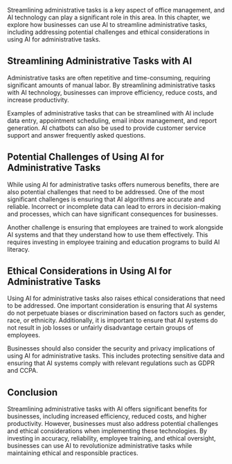 
Streamlining administrative tasks is a key aspect of office management, and AI technology can play a significant role in this area. In this chapter, we explore how businesses can use AI to streamline administrative tasks, including addressing potential challenges and ethical considerations in using AI for administrative tasks.

Streamlining Administrative Tasks with AI
-----------------------------------------

Administrative tasks are often repetitive and time-consuming, requiring significant amounts of manual labor. By streamlining administrative tasks with AI technology, businesses can improve efficiency, reduce costs, and increase productivity.

Examples of administrative tasks that can be streamlined with AI include data entry, appointment scheduling, email inbox management, and report generation. AI chatbots can also be used to provide customer service support and answer frequently asked questions.

Potential Challenges of Using AI for Administrative Tasks
---------------------------------------------------------

While using AI for administrative tasks offers numerous benefits, there are also potential challenges that need to be addressed. One of the most significant challenges is ensuring that AI algorithms are accurate and reliable. Incorrect or incomplete data can lead to errors in decision-making and processes, which can have significant consequences for businesses.

Another challenge is ensuring that employees are trained to work alongside AI systems and that they understand how to use them effectively. This requires investing in employee training and education programs to build AI literacy.

Ethical Considerations in Using AI for Administrative Tasks
-----------------------------------------------------------

Using AI for administrative tasks also raises ethical considerations that need to be addressed. One important consideration is ensuring that AI systems do not perpetuate biases or discrimination based on factors such as gender, race, or ethnicity. Additionally, it is important to ensure that AI systems do not result in job losses or unfairly disadvantage certain groups of employees.

Businesses should also consider the security and privacy implications of using AI for administrative tasks. This includes protecting sensitive data and ensuring that AI systems comply with relevant regulations such as GDPR and CCPA.

Conclusion
----------

Streamlining administrative tasks with AI offers significant benefits for businesses, including increased efficiency, reduced costs, and higher productivity. However, businesses must also address potential challenges and ethical considerations when implementing these technologies. By investing in accuracy, reliability, employee training, and ethical oversight, businesses can use AI to revolutionize administrative tasks while maintaining ethical and responsible practices.
